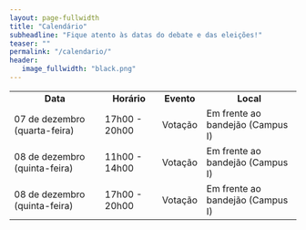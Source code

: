 ```yaml
---
layout: page-fullwidth
title: "Calendário"
subheadline: "Fique atento às datas do debate e das eleições!"
teaser: ""
permalink: "/calendario/"
header:
   image_fullwidth: "black.png"
---
```

<table>
    <tr>
        <td><b><center>Data</center></b></td>
        <td><b><center>Horário</center></b></td>
        <td><b><center>Evento</center></b></td>
        <td><b><center>Local</center></b></td>
    </tr><tr>
        <td>07 de dezembro (quarta-feira)</td>
        <td>17h00 - 20h00</td>
        <td>Votação</td>
        <td>Em frente ao bandejão (Campus I)</td>
    </tr><tr>
        <td>08 de dezembro (quinta-feira)</td>
        <td>11h00 - 14h00</td>
        <td>Votação</td>
        <td>Em frente ao bandejão (Campus I)</td>
    </tr><tr>
        <td>08 de dezembro (quinta-feira)</td>
        <td>17h00 - 20h00</td>
        <td>Votação</td>
        <td>Em frente ao bandejão (Campus I)</td>
    </tr>
</table>
